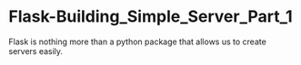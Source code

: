 # Flask-Building_Simple_Server_Part_1
Flask is nothing more than a python package that allows us to create servers easily. 

